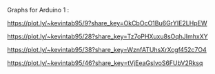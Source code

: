 Graphs for Arduino 1 :

https://plot.ly/~kevintab95/9?share_key=OkCbOcO1Bu6GrYIE2LHpEW

https://plot.ly/~kevintab95/28?share_key=Tz7oPHXuxu8sOqhJImhxXY

https://plot.ly/~kevintab95/38?share_key=WznfATUhsXrXcgf452c7O4 

https://plot.ly/~kevintab95/46?share_key=tVjEeaGslvoS6FUbV2Rksq
